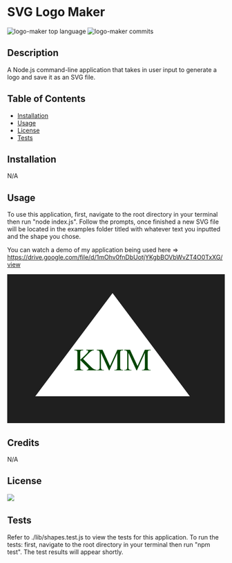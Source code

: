 # SVG Logo Maker
![logo-maker top language](https://img.shields.io/github/languages/top/jradmorrison/logo-maker)
![logo-maker commits](https://img.shields.io/github/commit-activity/t/jradmorrison/logo-maker)
## Description

A Node.js command-line application that takes in user input to generate a logo and save it as an SVG file.

## Table of Contents

- [Installation](#installation)
- [Usage](#usage)
- [License](#license)
- [Tests](#tests)

## Installation

N/A

## Usage

To use this application, first, navigate to the root directory in your terminal then run "node index.js". Follow the prompts, once finished a new SVG file will be located in the examples folder titled with whatever text you inputted and the shape you chose.

You can watch a demo of my application being used here => https://drive.google.com/file/d/1mOhv0fnDbUotjYKgbBOVbWvZT4O0TxXG/view

![A screenshot of a generated logo](./images/Screenshot.png)

## Credits

N/A

## License

![](https://img.shields.io/github/license/jradmorrison/logo-maker)

## Tests

Refer to ./lib/shapes.test.js to view the tests for this application. To run the tests: first, navigate to the root directory in your terminal then run "npm test". The test results will appear shortly.
